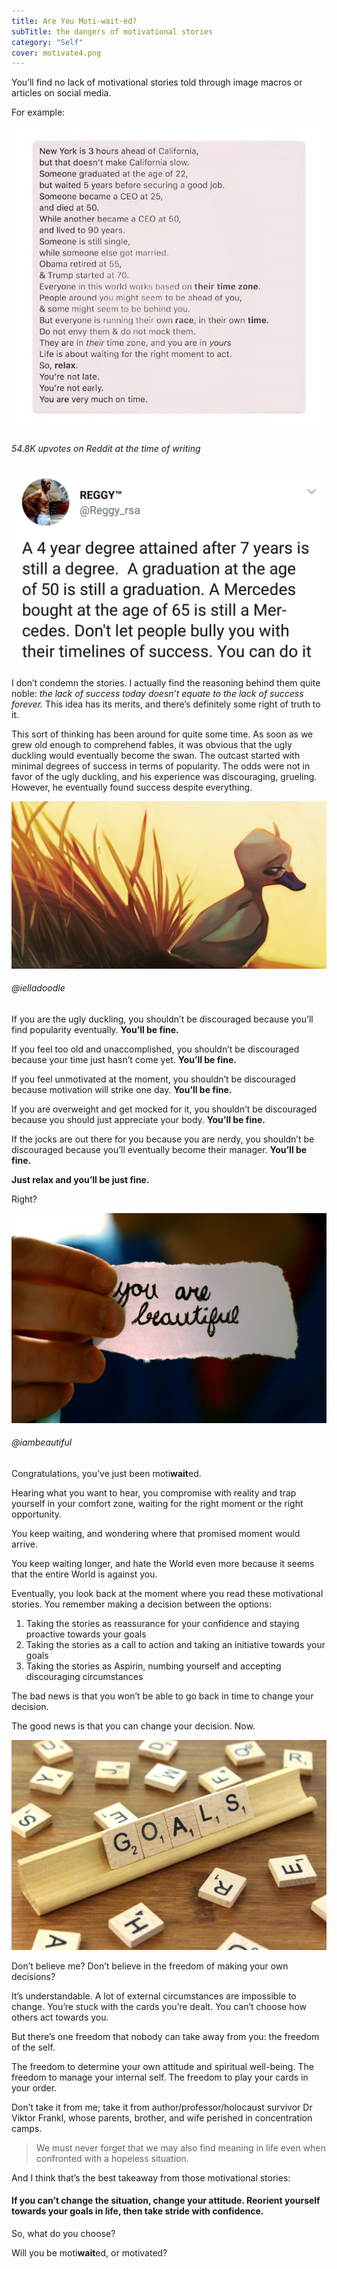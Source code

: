 ```yaml
---
title: Are You Moti-wait-ed?
subTitle: the dangers of motivational stories
category: "Self"
cover: motivate4.png
---
```


You’ll find no lack of motivational stories told through image macros or articles on social media.

For example:

![motivate1](./motivate1.jpg)
###### 54.8K upvotes on Reddit at the time of writing

![motivate2](./motivate2.png)

I don’t condemn the stories. I actually find the reasoning behind them quite noble: *the lack of success today doesn’t equate to the lack of success forever.* This idea has its merits, and there’s definitely some right of truth to it.

This sort of thinking has been around for quite some time. As soon as we grew old enough to comprehend fables, it was obvious that the ugly duckling would eventually become the swan. The outcast started with minimal degrees of success in terms of popularity. The odds were not in favor of the ugly duckling, and his experience was discouraging, grueling. However, he eventually found success despite everything.

![motivate3](./motivate3.jpeg)
###### @ielladoodle

If you are the ugly duckling, you shouldn’t be discouraged because you’ll find popularity eventually. **You’ll be fine.**

If you feel too old and unaccomplished, you shouldn’t be discouraged because your time just hasn’t come yet. **You’ll be fine.**

If you feel unmotivated at the moment, you shouldn’t be discouraged because motivation will strike one day. **You’ll be fine.**

If you are overweight and get mocked for it, you shouldn’t be discouraged because you should just appreciate your body. **You’ll be fine.**

If the jocks are out there for you because you are nerdy, you shouldn’t be discouraged because you’ll eventually become their manager. **You’ll be fine.**

**Just relax and you’ll be just fine.**

Right?

![motivate4](./motivate4.png)
###### @iambeautiful

Congratulations, you’ve just been moti**wait**ed.

Hearing what you want to hear, you compromise with reality and trap yourself in your comfort zone, waiting for the right moment or the right opportunity.

You keep waiting, and wondering where that promised moment would arrive.

You keep waiting longer, and hate the World even more because it seems that the entire World is against you.

Eventually, you look back at the moment where you read these motivational stories. You remember making a decision between the options:

1. Taking the stories as reassurance for your confidence and staying proactive towards your goals
2. Taking the stories as a call to action and taking an initiative towards your goals
3. Taking the stories as Aspirin, numbing yourself and accepting discouraging circumstances

The bad news is that you won’t be able to go back in time to change your decision.

The good news is that you can change your decision. Now.

![motivate5](./motivate5.jpg)

Don’t believe me? Don’t believe in the freedom of making your own decisions?

It’s understandable. A lot of external circumstances are impossible to change. You’re stuck with the cards you’re dealt. You can’t choose how others act towards you.

But there’s one freedom that nobody can take away from you: the freedom of the self.

The freedom to determine your own attitude and spiritual well-being. The freedom to manage your internal self. The freedom to play your cards in your order.

Don’t take it from me; take it from author/professor/holocaust survivor Dr Viktor Frankl, whose parents, brother, and wife perished in concentration camps.

> We must never forget that we may also find meaning in life even when confronted with a hopeless situation.

And I think that’s the best takeaway from those motivational stories: 

#### If you can’t change the situation, change your attitude. Reorient yourself towards your goals in life, then take stride with confidence.

So, what do you choose?

Will you be moti**wait**ed, or motivated?
